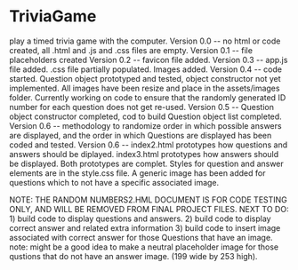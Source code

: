 # TriviaGame
play a timed trivia game with the computer.
Version 0.0 -- no html or code created, all .html and .js and .css files are empty.
Version 0.1 -- file placeholders created
Version 0.2 -- favicon file added.
Version 0.3 -- app.js file added. .css file partially populated. Images added.
Version 0.4 -- code started. Question object prototyped and tested, object constructor not yet implemented. All images have been resize and place in the assets/images folder. Currently working on code to ensure that the randomly generated ID number for each question does not get re-used.
Version 0.5 -- Question object constructor completed, cod to build Question object list completed.
Version 0.6 -- methodology to randomize order in which possible answers are displayed, and the order in which Questions are displayed has been coded and tested.
Version 0.6 -- index2.html prototypes how questions and answers should be diplayed. index3.html prototypes how answers should be displayed. Both prototypes are complet. Styles for question and answer elements are in the style.css file. A generic image has been added for questions which to not have a specific associated image.

NOTE: THE RANDOM NUMBERS2.HML DOCUMENT IS FOR CODE TESTING ONLY, AND WILL BE REMOVED FROM FINAL PROJECT FILES.
NEXT TO DO: 1) build code to display questions and answers.
2) build code to display correct answer and related extra information
3) build code to insert image associated with correct answer for those Questions that have an image. note: might be a good idea to make a neutral placeholder image for those qustions that do not have an answer image. (199 wide by 253 high).
